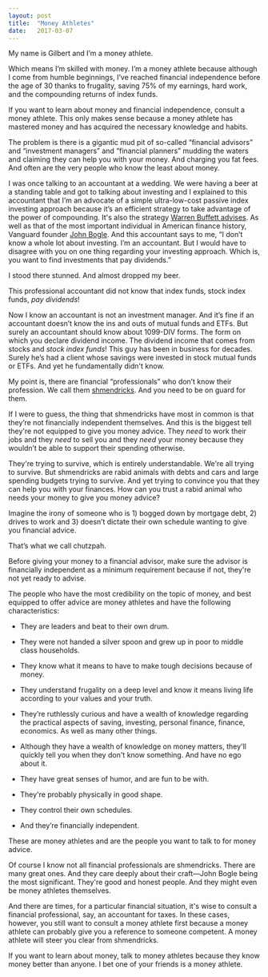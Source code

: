 ```yaml
---
layout: post
title:  "Money Athletes"
date:   2017-03-07
---
```

My name is Gilbert and I’m a money athlete.

Which means I’m skilled with money. I’m a money athlete because although I come from humble beginnings, I’ve reached financial independence before the age of 30 thanks to frugality, saving 75% of my earnings, hard work, and the compounding returns of index funds.

If you want to learn about money and financial independence, consult a money athlete. This only makes sense because a money athlete has mastered money and has acquired the necessary knowledge and habits.

The problem is there is a gigantic mud pit of so-called “financial advisors” and “investment managers” and “financial planners” mudding the waters and claiming they can help you with your money. And charging you fat fees. And often are the very people who know the least about money.

I was once talking to an accountant at a wedding. We were having a beer at a standing table and got to talking about investing and I explained to this accountant that I’m an advocate of a simple ultra-low-cost passive index investing approach because it’s an efficient strategy to take advantage of the power of compounding. It's also the strategy [Warren Buffett advises](http://www.berkshirehathaway.com/letters/2016ltr.pdf). As well as that of the most important individual in American finance history, Vanguard founder [John Bogle](https://en.wikipedia.org/wiki/John_C._Bogle). And this accountant says to me, “I don’t know a whole lot about investing. I’m an accountant. But I would have to disagree with you on one thing regarding your investing approach. Which is, you want to find investments that pay dividends.”

I stood there stunned. And almost dropped my beer.

This professional accountant did not know that index funds, stock index funds, *pay dividends*!

Now I know an accountant is not an investment manager. And it’s fine if an accountant doesn’t know the ins and outs of mutual funds and ETFs. But surely an accountant should know about 1099-DIV forms. The form on which you declare dividend income. The dividend income that comes from stocks and *stock index funds*! This guy has been in business for decades. Surely he’s had a client whose savings were invested in stock mutual funds or ETFs. And yet he fundamentally didn't know.

My point is, there are financial “professionals” who don’t know their profession. We call them [shmendricks](https://en.wikipedia.org/wiki/List_of_English_words_of_Yiddish_origin). And you need to be on guard for them.

If I were to guess, the thing that shmendricks have most in common is that they’re not financially independent themselves. And this is the biggest tell they're not equipped to give you money advice. They *need* to work their jobs and they *need* to sell you and they *need* your money because they wouldn’t be able to support their spending otherwise.

They're trying to survive, which is entirely understandable. We're all trying to survive. But shmendricks are rabid animals with debts and cars and large spending budgets trying to survive. And yet trying to convince you that they can help you with your finances. How can you trust a rabid animal who needs your money to give you money advice?

Imagine the irony of someone who is 1) bogged down by mortgage debt, 2) drives to work and 3) doesn’t dictate their own schedule wanting to give you financial advice.

That’s what we call chutzpah.

Before giving your money to a financial advisor, make sure the advisor is financially independent as a minimum requirement because if not, they're not yet ready to advise.

The people who have the most credibility on the topic of money, and best equipped to offer advice are money athletes and have the following characteristics:

* They are leaders and beat to their own drum.

* They were not handed a silver spoon and grew up in poor to middle class households.

* They know what it means to have to make tough decisions because of money.

* They understand frugality on a deep level and know it means living life according to your values and your truth.

* They’re ruthlessly curious and have a wealth of knowledge regarding the practical aspects of saving, investing, personal finance, finance, economics. As well as many other things.

* Although they have a wealth of knowledge on money matters, they'll quickly tell you when they don't know something. And have no ego about it.

* They have great senses of humor, and are fun to be with.

* They're probably physically in good shape.

* They control their own schedules.

* And they’re financially independent.

These are money athletes and are the people you want to talk to for money advice.

Of course I know not all financial professionals are shmendricks. There are many great ones. And they care deeply about their craft—John Bogle being the most significant. They're good and honest people. And they might even be money athletes themselves.

And there are times, for a particular financial situation, it's wise to consult a financial professional, say, an accountant for taxes. In these cases, however, you still want to consult a money athlete first because a money athlete can probably give you a reference to someone competent. A money athlete will steer you clear from shmendricks.

If you want to learn about money, talk to money athletes because they know money better than anyone. I bet one of your friends is a money athlete.
